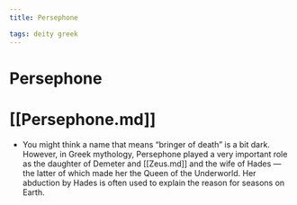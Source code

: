 ```yaml
---
title: Persephone

tags: deity greek 
---
```


# Persephone

# [[Persephone.md]]
- You might think a name that means “bringer of death” is a bit dark. However, in Greek mythology, Persephone played a very important role as the daughter of Demeter and [[Zeus.md]] and the wife of Hades — the latter of which made her the Queen of the Underworld. Her abduction by Hades is often used to explain the reason for seasons on Earth.
